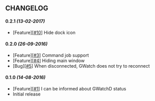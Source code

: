 ## CHANGELOG

#### **0.2.1** _(13-02-2017)_
- [Feature][[#10](https://github.com/gorzechowski/gwatch/issues/10)] Hide dock icon

#### **0.2.0** _(26-09-2016)_
- [Feature][[#3](https://github.com/gorzechowski/gwatch/issues/3)] Command job support
- [Feature][[#4](https://github.com/gorzechowski/gwatch/issues/4)] Hiding main window
- [Bug][[#5](https://github.com/gorzechowski/gwatch/issues/5)] When disconnected, GWatch does not try to reconnect

#### **0.1.0** _(14-08-2016)_
- [Feature][[#1](https://github.com/gorzechowski/gwatch/issues/1)] I can be informed about GWatchD status
- Initial release
